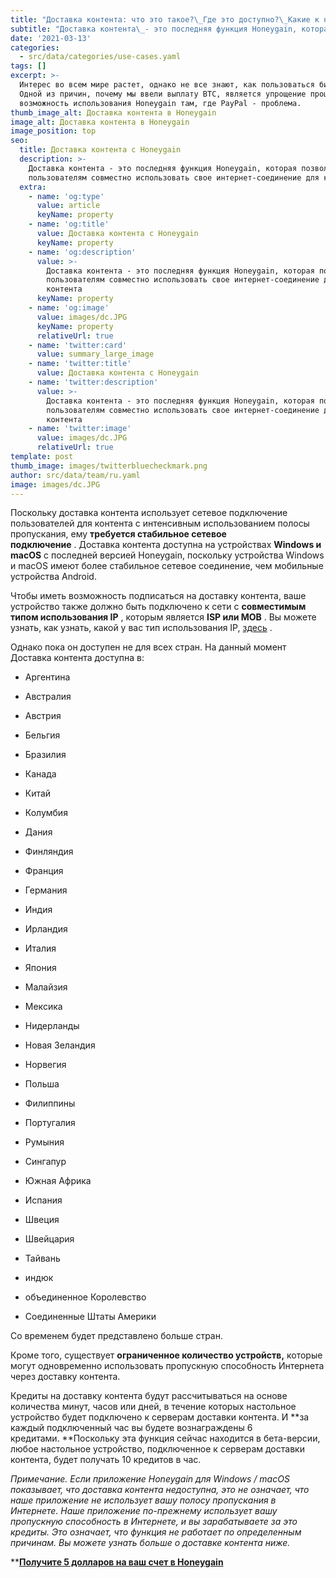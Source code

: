 ```yaml
---
title: "Доставка контента: что это такое?\_Где это доступно?\_Какие к нему требования?\_Сколько это стоит?"
subtitle: "Доставка контента\_- это последняя функция Honeygain, которая позволяет пользователям совместно использовать свое интернет-соединение для контента с интенсивным использованием полосы пропускания, такого как изображения, видео, аудио, тяжелые веб-сайты, IPTV, VoIP и т. Д."
date: '2021-03-13'
categories:
  - src/data/categories/use-cases.yaml
tags: []
excerpt: >-
  Интерес во всем мире растет, однако не все знают, как пользоваться биткойном.
  Одной из причин, почему мы ввели выплату BTC, является упрощение процесса и
  возможность использования Honeygain там, где PayPal - проблема.
thumb_image_alt: Доставка контента в Honeygain
image_alt: Доставка контента в Honeygain
image_position: top
seo:
  title: Доставка контента с Honeygain
  description: >-
    Доставка контента - это последняя функция Honeygain, которая позволяет
    пользователям совместно использовать свое интернет-соединение для контента
  extra:
    - name: 'og:type'
      value: article
      keyName: property
    - name: 'og:title'
      value: Доставка контента с Honeygain
      keyName: property
    - name: 'og:description'
      value: >-
        Доставка контента - это последняя функция Honeygain, которая позволяет
        пользователям совместно использовать свое интернет-соединение для
        контента
      keyName: property
    - name: 'og:image'
      value: images/dc.JPG
      keyName: property
      relativeUrl: true
    - name: 'twitter:card'
      value: summary_large_image
    - name: 'twitter:title'
      value: Доставка контента с Honeygain
    - name: 'twitter:description'
      value: >-
        Доставка контента - это последняя функция Honeygain, которая позволяет
        пользователям совместно использовать свое интернет-соединение для
        контента
    - name: 'twitter:image'
      value: images/dc.JPG
      relativeUrl: true
template: post
thumb_image: images/twitterbluecheckmark.png
author: src/data/team/ru.yaml
image: images/dc.JPG
---
```

Поскольку доставка контента использует сетевое подключение пользователей для контента с интенсивным использованием полосы пропускания, ему **требуется стабильное сетевое подключение** . Доставка контента доступна на устройствах **Windows и macOS** с последней версией Honeygain, поскольку устройства Windows и macOS имеют более стабильное сетевое соединение, чем мобильные устройства Android.

Чтобы иметь возможность подписаться на доставку контента, ваше устройство также должно быть подключено к сети с **совместимым типом использования IP** , которым является **ISP или MOB** . Вы можете узнать, как узнать, какой у вас тип использования IP, [здесь](https://2ijyyvoydj4m5llkzz4hxz6efm--honeygain-zendesk-com.translate.goog/hc/en-us/articles/360011078760-Error-Unusable-network) .

Однако пока он доступен не для всех стран. На данный момент Доставка контента доступна в:

*   Аргентина

*   Австралия

*   Австрия

*   Бельгия

*   Бразилия

*   Канада

*   Китай

*   Колумбия

*   Дания

*   Финляндия

*   Франция

*   Германия

*   Индия

*   Ирландия

*   Италия

*   Япония

*   Малайзия

*   Мексика

*   Нидерланды

*   Новая Зеландия

*   Норвегия

*   Польша

*   Филиппины

*   Португалия

*   Румыния

*   Сингапур

*   Южная Африка

*   Испания

*   Швеция

*   Швейцария

*   Тайвань

*   индюк

*   объединенное Королевство

*   Соединенные Штаты Америки

Со временем будет представлено больше стран.

Кроме того, существует **ограниченное количество устройств,** которые могут одновременно использовать пропускную способность Интернета через доставку контента.

Кредиты на доставку контента будут рассчитываться на основе количества минут, часов или дней, в течение которых настольное устройство будет подключено к серверам доставки контента. И \*\*за каждый подключенный час вы будете вознаграждены 6 кредитами. \*\*Поскольку эта функция сейчас находится в бета-версии, любое настольное устройство, подключенное к серверам доставки контента, будет получать 10 кредитов в час.

*Примечание. Если приложение Honeygain для Windows / macOS показывает, что доставка контента недоступна, это не означает, что наше приложение не использует вашу полосу пропускания в Интернете. Наше приложение по-прежнему использует вашу пропускную способность в Интернете, и вы зарабатываете за это кредиты. Это означает, что функция не работает по определенным причинам. Вы можете узнать больше о доставке контента ниже.*

**[**Получите 5 долларов на ваш счет в Honeygain**](https://translate.google.com/website?sl=auto\&tl=ru\&u=http://bit.ly/3bvbbwy)
